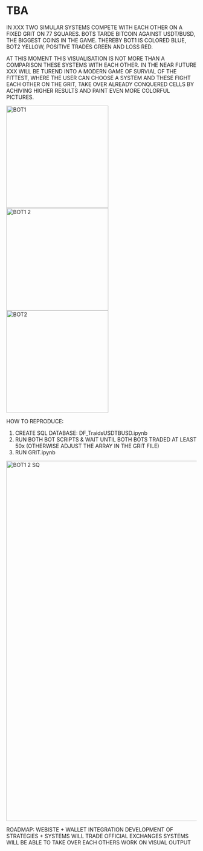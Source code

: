# TBA

IN XXX TWO SIMULAR SYSTEMS COMPETE WITH EACH OTHER ON A FIXED GRIT ON 77 SQUARES. BOTS TARDE BITCOIN AGAINST USDT/BUSD, THE BIGGEST COINS IN THE GAME. 
THEREBY BOT1 IS COLORED BLUE, BOT2 YELLOW, POSITIVE TRADES GREEN AND LOSS RED. 

AT THIS MOMENT THIS VISUALISATION IS NOT MORE THAN A COMPARISON THESE SYSTEMS WITH EACH OTHER.
IN THE NEAR FUTURE XXX WILL BE TUREND INTO A MODERN GAME OF SURVIAL OF THE FITTEST,
WHERE THE USER CAN CHOOSE A SYSTEM AND THESE FIGHT EACH OTHER ON THE GRIT, TAKE OVER ALREADY CONQUERED CELLS BY ACHIVING HIGHER RESULTS 
AND PAINT EVEN MORE COLORFUL PICTURES. 


<img width="270" alt="BOT1" src="https://user-images.githubusercontent.com/99321938/181208694-5a6d3538-0cca-4b80-83c2-dc1699e84d26.png"><img width="270" alt="BOT1 2" src="https://user-images.githubusercontent.com/99321938/181208700-657f9a41-a5e1-43f3-94fb-dcc065fe030a.png"> <img width="270" alt="BOT2" src="https://user-images.githubusercontent.com/99321938/181208703-c1b7af81-4587-432f-8608-fa6a162ce15b.png">

HOW TO REPRODUCE: 

1. CREATE SQL DATABASE: DF_TraidsUSDTBUSD.ipynb 
2. RUN BOTH BOT SCRIPTS & WAIT UNTIL BOTH BOTS TRADED AT LEAST 50x (OTHERWISE ADJUST THE ARRAY IN THE GRIT FILE)
3. RUN GRIT.ipynb

<img width="950" alt="BOT1 2 SQ" src="https://user-images.githubusercontent.com/99321938/181208701-2747456e-fd43-4c7b-9751-1e494e383583.png">

ROADMAP: 
WEBISTE + WALLET INTEGRATION 
DEVELOPMENT OF STRATEGIES + SYSTEMS WILL TRADE OFFICIAL EXCHANGES 
SYSTEMS WILL BE ABLE TO TAKE OVER EACH OTHERS 
WORK ON VISUAL OUTPUT 
